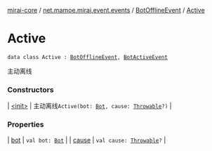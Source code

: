 [mirai-core](../../../index.md) / [net.mamoe.mirai.event.events](../../index.md) / [BotOfflineEvent](../index.md) / [Active](./index.md)

# Active

`data class Active : `[`BotOfflineEvent`](../index.md)`, `[`BotActiveEvent`](../../-bot-active-event.md)

主动离线

### Constructors

| [&lt;init&gt;](-init-.md) | 主动离线`Active(bot: `[`Bot`](../../../net.mamoe.mirai/-bot/index.md)`, cause: `[`Throwable`](https://kotlinlang.org/api/latest/jvm/stdlib/kotlin/-throwable/index.html)`?)` |

### Properties

| [bot](bot.md) | `val bot: `[`Bot`](../../../net.mamoe.mirai/-bot/index.md) |
| [cause](cause.md) | `val cause: `[`Throwable`](https://kotlinlang.org/api/latest/jvm/stdlib/kotlin/-throwable/index.html)`?` |

